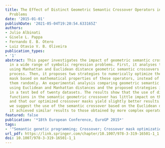 ```yaml
---
title: The Effect of Distinct Geometric Semantic Crossover Operators in Regression
  Problems
date: '2015-01-01'
publishDate: '2021-05-04T19:20:54.633165Z'
authors:
- Julio Albinati
- Gisele L. Pappa
- Fernando E. B. Otero
- Luiz Otavio V. B. Oliveira
publication_types:
- '1'
abstract: This paper investigates the impact of geometric semantic crossover operators
  in a wide range of symbolic regression problems. First, it analyses the impact of
  using Manhattan and Euclidean distance geometric semantic crossovers in the learning
  process. Then, it proposes two strategies to numerically optimize the crossover
  mask based on mathematical properties of these operators, instead of simply generating
  them randomly. An experimental analysis comparing geometric semantic crossovers
  using Euclidean and Manhattan distances and the proposed strategies is performed
  in a test bed of twenty datasets. The results show that the use of different distance
  functions in the semantic geometric crossover has little impact on the test error,
  and that our optimized crossover masks yield slightly better results. For SGP practitioners,
  we suggest the use of the semantic crossover based on the Euclidean distance, as
  it achieved similar results to those obtained by more complex operators.
featured: false
publication: '*18th European Conference, EuroGP 2015*'
tags:
- '"Semantic genetic programming; Crossover; Crossover mask optimization"'
url_pdf: https://link.springer.com/chapter/10.1007/978-3-319-16501-1_1
doi: 10.1007/978-3-319-16501-1_1
---
```


